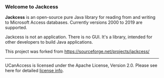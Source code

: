 ### Welcome to Jackcess

**Jackcess** is an open-source pure Java library for reading from and writing to 
Microsoft Access databases. Currently versions 2000 to 2019 are supported.

Jackcess is not an application. There is no GUI. It's a library, intended for 
other developers to build Java applications.

This project was forked from https://sourceforge.net/projects/jackcess/

---

UCanAccess is licensed under the Apache License, Version 2.0. Please see here for detailed [license info](LICENSE.txt).

